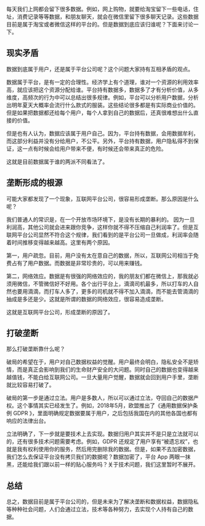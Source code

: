 每天我们上网都会留下很多数据。例如，网上购物，就要给淘宝留下一些电话，住址，消费记录等等数据，和朋友聊天，就会在微信里留下很多聊天记录。这些数据目前是属于淘宝或者微信这样的平台的。但是数据到底应该归谁呢？下面来讨论一下。

## 现实矛盾
数据到底属于用户，还是属于平台公司呢？这个问题大家持有互相矛盾的观点。

数据属于平台，是有一定的合理性。经济学上有个道理，谁对一个资源的利用效率高，就应该把这个资源分配给谁。平台持有数据多，数据多了才有分析价值，从多维度，高频次的行为中可以总结出很多规律。例如，平台可以分析用户数据，分析出明年夏天大概率会流行什么款式的服装。这些结论很多都是有实际商业价值的。但是如果把数据都还给每个用户，每个人拿到自己的数据后，还真很难想出什么直接的价值。

但是也有人认为，数据应该属于用户自己。因为，平台持有数据，会用数据牟利，而这部分利益并没有分给用户，不公平。另外，平台持有数据，用户隐私得不到保证，这一点有时候会给用户带来不便，有时候还会带来真正的危险。

这就是目前数据属于谁的两派不同看法了。

## 垄断形成的根源
可能大家都发现了一个现象，互联网平台公司，很容易形成垄断。那么原因是什么呢？

我们普通人的常识是，在一个开放市场环境下，是没有长期的暴利的。 因为一旦利润高，其他公司就会进来跟你竞争，这样你就不得不压缩自己利润率了。但是互联网平台公司显然不符合这个规律，我们看到的是平台公司一旦做成，利润率会随着时间推移变得越来越高。这里有两个原因。

第一，用户疏忽。目前，用户没有太在意自己的数据，所以，互联网公司相当于免费占有了用户数据。而数据是非常珍贵的，可以用来赚钱。

第二，网络效应。数据是有很强的网络效应的，我的朋友们都在微信上，那我就必须用微信，不管微信好不好用。各个出行平台上，滴滴司机最多，所以打车的人自然也要用滴滴，而打车人多了，更多的司机就不得不加入滴滴，而不能去管滴滴的抽成是多还是少。这就是所谓的数据的网络效应，很容易造成垄断。

这就是互联网平台公司，形成垄断的原因了。

## 打破垄断
那么打破垄断靠什么呢？

破局的希望在于，用户对自己数据权益的觉醒。用户最终会明白，隐私安全不是矫情，而是真正会影响到我们的生命财产安全的大问题。同时自己的数据也变得越来越值钱，不能白给互联网公司。一旦大量用户觉醒，数据就会回到用户手里，垄断就比较容易打破了。

破局的第一步是通过立法。用户是多数人，所以可以通过立法，夺回自己的数据产权。这个事情其实已经发生了。例如，2018年5月，欧盟推出了《通用数据保护条例 GDPR 》，里面明确规定数据要属于用户，之后包括我国在内的其他各国也都有响应的法律出台。

立法明确了，下一步就是要技术上去实现。数据归用户其实并不是只是立法就可以的，还有很多技术问题需要考虑。例如，GDPR 还规定了用户享有“被遗忘权”，也就是我有权利使用你的服务，然后用完删除我的数据。但是，如果不去加密数据，我们怎么去保证平台没有拷贝我们的数据呢？数据加密了，平台 App 两眼一抹黑，还能给我们跟以前一样的贴心服务吗？关于技术问题，我们这里暂时不展开。

## 总结
总之，数据目前是属于平台公司的，但是未来为了解决垄断和数据权益，数据隐私等种种社会问题，人们会通过立法，技术等各种努力，去实现个人持有自己的数据。

